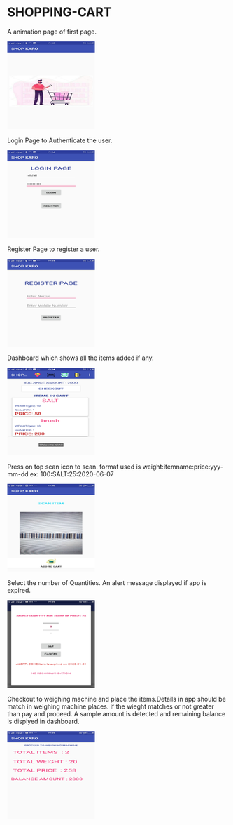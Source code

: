 # SHOPPING-CART


A animation page of first page.

<img src="images/Screenshot_20200607_193048.jpg" width="200" height="200" >

Login Page to Authenticate the user.

<img src="images/Screenshot_20200607_193442.jpg" width="200" height="200" >

Register Page to register a user.

<img src="images/Screenshot_20200607_193150.jpg" width="200" height="200" >

Dashboard which shows all the items added if any.

<img src="images/Screenshot_20200607_193446.jpg" width="200" height="200" >

Press on top scan icon to scan. format used is weight:itemname:price:yyy-mm-dd ex: 100:SALT:25:2020-06-07

<img src="images/Screenshot_20200607_193816.jpg" width="200" height="200" >

Select the number of Quantities. An alert message displayed if app is expired.

<img src="images/Screenshot_20200607_193904.jpg" width="200" height="200" >

Checkout to weighing machine and place the items.Details in app should be match in weighing machine places.  if the wieght matches or not greater than pay and proceed.
A sample amount is detected and remaining balance is displyed in dashboard.

<img src="images/Screenshot_20200607_193922.jpg" width="200" height="200" >
